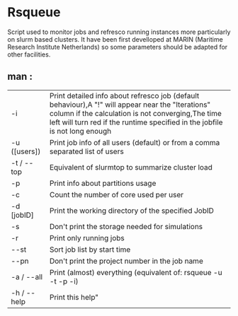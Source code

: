 # Rsqueue
Script used to monitor jobs and refresco running instances more particularly on slurm based clusters.
It have been first develloped at MARIN (Maritime Research Institute Netherlands) so some parameters should be adapted for other facilities.

## man : 
<table>
  <tr>
    <td>-i</td>
    <td>Print detailed info about refresco job (default behaviour),A "!" will appear near the "Iterations" column if the calculation is not converging,The time left will turn red if the runtime specified in the jobfile is not long enough</td>
  </tr>
  <tr>
    <td>-u ([users])</td>
    <td>Print job info of all users (default) or from a comma separated list of users</td>
  </tr>
  <tr>
    <td>-t / --top</td>
    <td>Equivalent of slurmtop to summarize cluster load</td>
  </tr>
  <tr>
    <td>-p</td>
    <td>Print info about partitions usage</td>
  </tr>
  <tr>
    <td>-c</td>
    <td>Count the number of core used per user</td>
  </tr>
  <tr>
    <td>-d [jobID]</td>
    <td>Print the working directory of the specified JobID</td>
  </tr>
  <tr>
    <td>-s</td>
    <td>Don't print the storage needed for simulations</td>
  </tr>
  <tr>
    <td>-r</td>
    <td>Print only running jobs</td>
  </tr>
  <tr>
    <td>--st</td>
    <td>Sort job list by start time</td>
  </tr>
  <tr>
    <td>--pn</td>
    <td>Don't print the project number in the job name</td>
  </tr>
  <tr>
    <td>-a / --all</td>
    <td>Print (almost) everything (equivalent of: rsqueue -u -t -p -i)</td>
  </tr>
  <tr>
    <td>-h / --help</td>
    <td>Print this help"</td>
  </tr>
</table>
